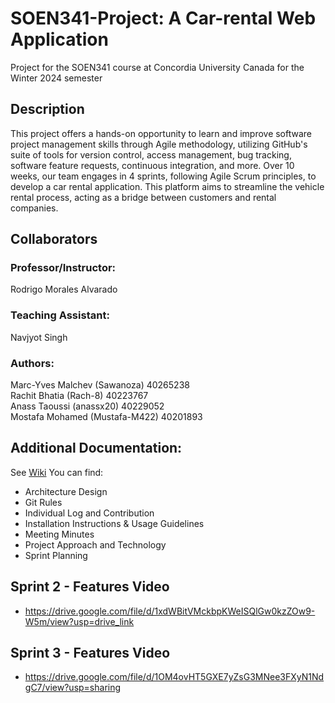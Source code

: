 
# SOEN341-Project: A Car-rental Web Application
Project for the SOEN341 course at Concordia University Canada for the Winter 2024 semester

## Description
This project offers a hands-on opportunity to learn and improve software project management skills through Agile methodology, utilizing GitHub's suite of tools for version control, access management, bug tracking, software feature requests, continuous integration, and more. Over 10 weeks, our team engages in 4 sprints, following Agile Scrum principles, to develop a car rental application. This platform aims to streamline the vehicle rental process, acting as a bridge between customers and rental companies.

## Collaborators
### Professor/Instructor:
Rodrigo Morales Alvarado

### Teaching Assistant:
Navjyot Singh

### Authors:
Marc-Yves Malchev (Sawanoza) 40265238     
Rachit Bhatia (Rach-8) 40223767  
Anass Taoussi (anassx20) 40229052   
Mostafa Mohamed (Mustafa-M422) 40201893  


## Additional Documentation:
See [Wiki](https://github.com/Sawanoza/Ace-soen341projectW2024/wiki)
You can find:
- Architecture Design
- Git Rules
- Individual Log and Contribution
- Installation Instructions & Usage Guidelines
- Meeting Minutes
- Project Approach and Technology
- Sprint Planning

## Sprint 2 - Features Video
- https://drive.google.com/file/d/1xdWBitVMckbpKWeISQlGw0kzZOw9-W5m/view?usp=drive_link

## Sprint 3 - Features Video
- https://drive.google.com/file/d/1OM4ovHT5GXE7yZsG3MNee3FXyN1NdgC7/view?usp=sharing
